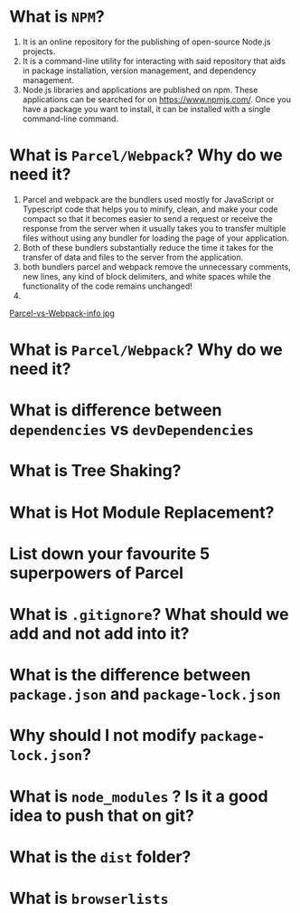 #  What is `NPM`?

 1. It is an online repository for the publishing of open-source Node.js projects. 
 2. It is a command-line utility for interacting with said repository that aids in package installation, version management, and dependency management. 
 3. Node.js libraries and applications are published on npm. These applications can be searched for on https://www.npmjs.com/. Once you have a package you want to install, it can be installed with a single command-line command.

#  What is `Parcel/Webpack`? Why do we need it?

  1. Parcel and webpack are the bundlers used mostly for JavaScript or Typescript code that helps you to minify, clean, and make your code compact so that it becomes easier to send a request or receive the response from the server when it usually takes you to transfer multiple files without using any bundler for loading the page of your application.
  2. Both of these bundlers substantially reduce the time it takes for the transfer of data and files to the server from the application. 
  3. both bundlers parcel and webpack remove the unnecessary comments, new lines, any kind of block delimiters, and white spaces while the functionality of the code remains unchanged!
  4. 
  [Parcel-vs-Webpack-info jpg](https://user-images.githubusercontent.com/14870340/211184083-5df64012-b48d-4d47-bcad-9a2cb668268f.jpeg)
  
  #  What is `Parcel/Webpack`? Why do we need it?
  
  #  What is difference between `dependencies` vs `devDependencies`
  #  What is Tree Shaking?
  #  What is Hot Module Replacement?
  #  List down your favourite 5 superpowers of Parcel 
  #  What is `.gitignore`? What should we add and not add into it?
  #  What is the difference between `package.json` and `package-lock.json`
  #  Why should I not modify `package-lock.json`?
  #  What is `node_modules` ? Is it a good idea to push that on git?
  #  What is the `dist` folder?
  #  What is `browserlists`
